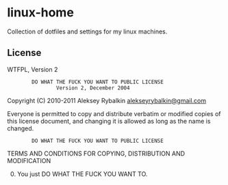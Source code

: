 # linux-home

Collection of dotfiles and settings for my linux machines.

## License

WTFPL, Version 2

            DO WHAT THE FUCK YOU WANT TO PUBLIC LICENSE
                    Version 2, December 2004

 Copyright (C) 2010-2011 Aleksey Rybalkin <alekseyrybalkin@gmail.com>

 Everyone is permitted to copy and distribute verbatim or modified
 copies of this license document, and changing it is allowed as long
 as the name is changed.

            DO WHAT THE FUCK YOU WANT TO PUBLIC LICENSE
   TERMS AND CONDITIONS FOR COPYING, DISTRIBUTION AND MODIFICATION

  0. You just DO WHAT THE FUCK YOU WANT TO.
